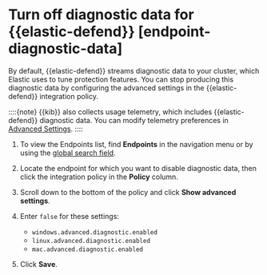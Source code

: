 # Turn off diagnostic data for {{elastic-defend}} [endpoint-diagnostic-data]

By default, {{elastic-defend}} streams diagnostic data to your cluster, which Elastic uses to tune protection features. You can stop producing this diagnostic data by configuring the advanced settings in the {{elastic-defend}} integration policy.

::::{note}
{{kib}} also collects usage telemetry, which includes {{elastic-defend}} diagnostic data. You can modify telemetry preferences in [Advanced Settings](https://www.elastic.co/guide/en/kibana/current/telemetry-settings-kbn.html).
::::


1. To view the Endpoints list, find **Endpoints** in the navigation menu or by using the [global search field](/explore-analyze/find-and-organize/find-apps-and-objects.md).
2. Locate the endpoint for which you want to disable diagnostic data, then click the integration policy in the **Policy** column.
3. Scroll down to the bottom of the policy and click **Show advanced settings**.
4. Enter `false` for these settings:

    * `windows.advanced.diagnostic.enabled`
    * `linux.advanced.diagnostic.enabled`
    * `mac.advanced.diagnostic.enabled`

5. Click **Save**.
